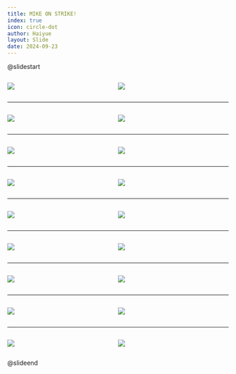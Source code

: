 ```yaml
---
title: MIKE ON STRIKE!
index: true
icon: circle-dot
author: Haiyue
layout: Slide
date: 2024-09-23
---
```

 
@slidestart

<div style="display:flex">
<div style="flex:1">

![](/reading/english/Level-S/MIKE%20ON%20STRIKE!/001.webp)
</div>
<div style="flex:1">

![](/reading/english/Level-S/MIKE%20ON%20STRIKE!/002.webp)
</div>
</div>

---

<div style="display:flex">
<div style="flex:1">

![](/reading/english/Level-S/MIKE%20ON%20STRIKE!/003.webp)
</div>
<div style="flex:1">

![](/reading/english/Level-S/MIKE%20ON%20STRIKE!/004.webp)
</div>
</div>

---

<div style="display:flex">
<div style="flex:1">

![](/reading/english/Level-S/MIKE%20ON%20STRIKE!/005.webp)
</div>
<div style="flex:1">

![](/reading/english/Level-S/MIKE%20ON%20STRIKE!/006.webp)
</div>
</div>

---

<div style="display:flex">
<div style="flex:1">

![](/reading/english/Level-S/MIKE%20ON%20STRIKE!/007.webp)
</div>
<div style="flex:1">

![](/reading/english/Level-S/MIKE%20ON%20STRIKE!/008.webp)
</div>
</div>

---

<div style="display:flex">
<div style="flex:1">

![](/reading/english/Level-S/MIKE%20ON%20STRIKE!/009.webp)
</div>
<div style="flex:1">

![](/reading/english/Level-S/MIKE%20ON%20STRIKE!/010.webp)
</div>
</div>

---

<div style="display:flex">
<div style="flex:1">

![](/reading/english/Level-S/MIKE%20ON%20STRIKE!/011.webp)
</div>
<div style="flex:1">

![](/reading/english/Level-S/MIKE%20ON%20STRIKE!/012.webp)
</div>
</div>

---

<div style="display:flex">
<div style="flex:1">

![](/reading/english/Level-S/MIKE%20ON%20STRIKE!/013.webp)
</div>
<div style="flex:1">

![](/reading/english/Level-S/MIKE%20ON%20STRIKE!/014.webp)
</div>
</div>

---

<div style="display:flex">
<div style="flex:1">

![](/reading/english/Level-S/MIKE%20ON%20STRIKE!/015.webp)
</div>
<div style="flex:1">

![](/reading/english/Level-S/MIKE%20ON%20STRIKE!/016.webp)
</div>
</div>

---

<div style="display:flex">
<div style="flex:1">

![](/reading/english/Level-S/MIKE%20ON%20STRIKE!/017.webp)
</div>
<div style="flex:1">

![](/reading/english/Level-S/MIKE%20ON%20STRIKE!/018.webp)
</div>
</div>

@slideend